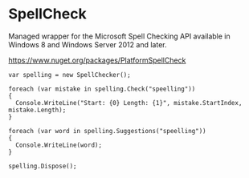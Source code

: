 # SpellCheck
Managed wrapper for the Microsoft Spell Checking API available in Windows 8 and Windows Server 2012 and later.

https://www.nuget.org/packages/PlatformSpellCheck

    var spelling = new SpellChecker();
    
    foreach (var mistake in spelling.Check("speelling"))
    {
      Console.WriteLine("Start: {0} Length: {1}", mistake.StartIndex, mistake.Length);
    }
    
    foreach (var word in spelling.Suggestions("speelling"))
    {
      Console.WriteLine(word);
    }
  
    spelling.Dispose();
